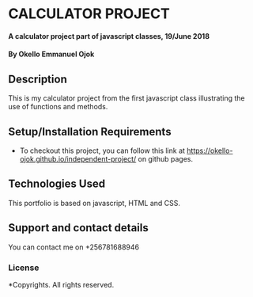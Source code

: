 # CALCULATOR PROJECT
#### A calculator project part of javascript classes, 19/June 2018
#### By **Okello Emmanuel Ojok**
## Description
This is my calculator project from the first javascript class illustrating the use of functions and methods.
## Setup/Installation Requirements
* To checkout this project, you can follow this link at https://okello-ojok.github.io/independent-project/ on github pages.

## Technologies Used
   This portfolio is based on javascript, HTML and CSS.
## Support and contact details
You can contact me on +256781688946
### License
*Copyrights. All rights reserved.
